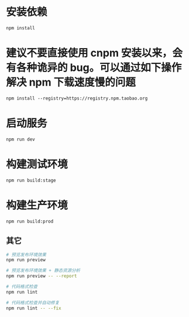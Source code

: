 
#

# 安装依赖
```
npm install
```

# 建议不要直接使用 cnpm 安装以来，会有各种诡异的 bug。可以通过如下操作解决 npm 下载速度慢的问题
```
npm install --registry=https://registry.npm.taobao.org
```

# 启动服务
```
npm run dev
```

# 构建测试环境
```
npm run build:stage
```

# 构建生产环境
```
npm run build:prod

```

## 其它

```bash
# 预览发布环境效果
npm run preview

# 预览发布环境效果 + 静态资源分析
npm run preview -- --report

# 代码格式检查
npm run lint

# 代码格式检查并自动修复
npm run lint -- --fix
```


